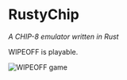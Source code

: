 # RustyChip

_A CHIP-8 emulator written in Rust_

WIPEOFF is playable.

![WIPEOFF game](https://i.imgur.com/7hc3A7c.png)
